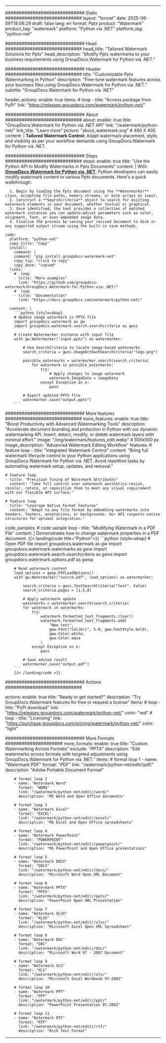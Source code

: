 
---
############################# Static ############################
layout: "format"
date:  2025-06-09T18:08:29
draft: false
lang: en
format: Pptx
product: "Watermark"
product_tag: "watermark"
platform: "Python via .NET"
platform_tag: "python-net"

############################# Head ############################
head_title: "Tailored Watermark Solutions for Pptx"
head_description: "Modify Pptx watermarks to your business requirements using GroupDocs.Watermark for Python via .NET."

############################# Header ############################
title: "Customizable Pptx Watermarking in Python" 
description: "Fine-tune watermark features across your business files using GroupDocs.Watermark for Python via .NET."
subtitle: "GroupDocs.Watermark for Python via .NET" 

header_actions:
  enable: true
  items:
    #  loop
    - title: "Access package from PyPi"
      link: "https://releases.groupdocs.com/watermark/python-net/"
      
############################# About ############################
about:
    enable: true
    title: "GroupDocs.Watermark for Python via .NET API"
    link: "/watermark/python-net/"
    link_title: "Learn more"
    picture: "about_watermark.svg" # 480 X 400
    content: |
       **Tailored Watermark Control:** Adapt watermark placement, style, and visibility as per your workflow demands using GroupDocs.Watermark for Python via .NET.

############################# Steps ############################
steps:
    enable: true
    title: "Use the Python API to Modify Watermarks in Pptx Documents"
    content: |
      With **[GroupDocs.Watermark for Python via .NET](https://products.groupdocs.com/watermark/python-net/)**, Python developers can easily modify watermark content in various Pptx documents. Here's a quick walkthrough:
      
      1. Begin by loading the Pptx document using the **Watermarker** class, accepting file paths, memory streams, or byte arrays as input.
      2. Construct a **SearchCriteria** object to search for existing watermark elements in your document, whether textual or graphical.
      3. Once identified, the tool provides a collection of matched watermark instances you can update—adjust parameters such as color, alignment, font, or even embedded image data.
      4. Finalize the process by saving your revised document to disk or any supported output stream using the built-in save methods.
   
    code:
      platform: "python-net"
      copy_title: "Copy"
      install:
        command: |
        command: "pip install groupdocs-watermark-net"
        copy_tip: "click to copy"
        copy_done: "copied"
      links:
        #  loop
        - title: "More examples"
          link: "https://github.com/groupdocs-watermark/GroupDocs.Watermark-for-Python-via-.NET/"
        #  loop
        - title: "Documentation"
          link: "https://docs.groupdocs.com/watermark/python-net/"
          
      content: |
        ```python {style=abap}
        # Update image watermark in PPTX file
        import groupdocs.watermark as gw
        import groupdocs.watermark.search.searchcriteria as gwss

        # Create Watermarker instance with input file
        with gw.Watermarker("input.pptx") as watermarker:

            # Use SearchCriteria to locate image-based watermarks
            search_criteria = gwss.ImageDctHashSearchCriteria("logo.png")

            possible_watermarks = watermarker.search(search_criteria)
                for watermark in possible_watermarks:
                    try:
                        # Apply changes to image watermark
                        watermark.ImageData = imageData
                    except Exception as e:
                        pass

            # Export updated PPTX file
            watermarker.save("output.pptx")
        ```     

############################# More features ############################
more_features:
  enable: true
  title: "Boost Productivity with Advanced Watermarking Tools"
  description: "Accelerate document branding and protection in Python with our dynamic watermarking API. Insert, detect, modify, or delete watermark layers with minimal effort."
  image: "/img/watermark/features_edit.webp" # 500x500 px
  image_description: "Advanced Watermark Editing Workflow"
  features:
    # feature loop
    - title: "Integrated Watermark Control"
      content: "Bring full watermark lifecycle control to your Python applications using GroupDocs.Watermark for Python via .NET. Avoid repetitive tasks by automating watermark setup, updates, and removal."

    # feature loop
    - title: "Precision Tuning of Watermark Attributes"
      content: "Take full control over watermark aesthetics—resize, recolor, rotate, or reposition them to meet any visual requirement with our flexible API surface."

    # feature loop
    - title: "Leverage Native Format Features"
      content: "Adapt to any file format by embedding watermarks into headers, footers, annotations, or backgrounds. Our API respects native structures for optimal integration."
      
  code_samples:
    # code sample loop
    - title: "Modifying Watermark in a PDF File"
      content: |
        Demonstrates how to change watermark properties in a PDF document.
        {{< landing/code title="Python">}}
        ```python {style=abap}
        # Open PDF file
        import groupdocs.watermark as gw
        import groupdocs.watermark.watermarks as gww
        import groupdocs.watermark.search.searchcriteria as gwss
        import groupdocs.watermark.options.pdf as gwop

        # Read watermark content
        load_options = gwop.PdfLoadOptions()
        with gw.Watermarker("source.pdf", load_options) as watermarker:

            search_criteria = gwss.TextSearchCriteria("test", False)
            search_criteria.pages = [1,5,8]

            # Apply watermark update
            watermarks = watermarker.search(search_criteria)
            for watermark in watermarks:
                try:
                    watermark.formatted_text_fragments.clear()
                    watermark.formatted_text_fragments.add(
                        "New text", 
                        gww.Font("Calibri", 5.0, gww.FontStyle.bold), 
                        gww.Color.white, 
                        gww.Color.aqua
                    )
                except Exception as e:
                    pass
        
            # Save edited result
            watermarker.save("output.pdf")
        ```
        {{< /landing/code >}}


############################# Actions ############################

actions:
  enable: true
  title: "Ready to get started?"
  description: "Try GroupDocs.Watermark features for free or request a license"
  items:
    #  loop
    - title: "PyPi download"
      link: "https://releases.groupdocs.com/watermark/python-net/"
      color: "red"
        #  loop
    - title: "Licensing"
      link: "https://purchase.groupdocs.com/pricing/watermark/python-net/"
      color: "light"


############################# More Formats #####################
more_formats:
    enable: true
    title: "Custom Watermarking Across Formats"
    exclude: "PPTX"
    description: "Edit watermarks across formats with targeted adjustments using GroupDocs.Watermark for Python via .NET."
    items: 
        # format loop 1
        - name: "Watermark PDF"
          format: "PDF"
          link: "/watermark/python-net/edit//pdf/"
          description: "Adobe Portable Document Format"

        # format loop 2
        - name: "Watermark Word"
          format: "WORD"
          link: "/watermark/python-net/edit//word/"
          description: "MS Word and Open Office documents"
          
        # format loop 3
        - name: "Watermark Excel"
          format: "EXCEL"
          link: "/watermark/python-net/edit//excel/"
          description: "MS Excel and Open Office spreadsheets"

        # format loop 4
        - name: "Watermark PowerPoint"
          format: "POWERPOINT"
          link: "/watermark/python-net/edit//powerpoint/"
          description: "MS PowerPoint and Open Office presentations"

        # format loop 5
        - name: "Watermark DOCX"
          format: "DOCX"
          link: "/watermark/python-net/edit//docx/"
          description: "Microsoft Word Open XML Document"
          
        # format loop 6
        - name: "Watermark PPTX"
          format: "PPTX"
          link: "/watermark/python-net/edit//pptx/"
          description: "PowerPoint Open XML Presentation"
          
        # format loop 7
        - name: "Watermark XLSX"
          format: "XLSX"
          link: "/watermark/python-net/edit//xlsx/"
          description: "Microsoft Excel Open XML Spreadsheet"

        # format loop 8
        - name: "Watermark DOC"
          format: "DOC"
          link: "/watermark/python-net/edit//doc/"
          description: "Microsoft Word 97 - 2007 Document"

        # format loop 9
        - name: "Watermark XLS"
          format: "XLS"
          link: "/watermark/python-net/edit//xls/"
          description: "Microsoft Excel Workbook 97-2003"

        # format loop 10
        - name: "Watermark PPT"
          format: "PPT"
          link: "/watermark/python-net/edit//ppt/"
          description: "PowerPoint Presentation 97-2003"

        # format loop 11
        - name: "Watermark RTF"
          format: "RTF"
          link: "/watermark/python-net/edit//rtf/"
          description: "Rich Text Format"

---